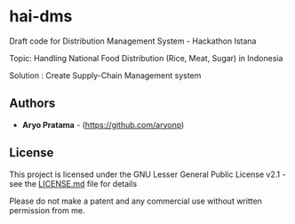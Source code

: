 # hai-dms
Draft code for Distribution Management System - Hackathon Istana

Topic: Handling National Food Distribution (Rice, Meat, Sugar) in Indonesia

Solution : Create Supply-Chain Management system

## Authors

* **Aryo Pratama** - (https://github.com/aryonp)

## License

This project is licensed under the GNU Lesser General Public License v2.1 - see the [LICENSE.md](LICENSE.md) file for details

Please do not make a patent and any commercial use without written permission from me.

